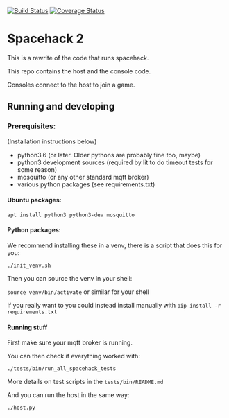 [![Build Status](https://travis-ci.org/yorkhackspace/Spacehack2.svg?branch=master)](https://travis-ci.org/yorkhackspace/Spacehack2)
[![Coverage Status](https://coveralls.io/repos/github/yorkhackspace/Spacehack2/badge.svg?branch=master)](https://coveralls.io/github/yorkhackspace/Spacehack2?branch=master)

# Spacehack 2

This is a rewrite of the code that runs spacehack.

This repo contains the host and the console code.

Consoles connect to the host to join a game.

## Running and developing

### Prerequisites:

(Installation instructions below)

- python3.6 (or later. Older pythons are probably fine too, maybe)
- python3 development sources (required by lit to do timeout tests for some reason)
- mosquitto (or any other standard mqtt broker)
- various python packages (see requirements.txt)

#### Ubuntu packages:
`apt install python3 python3-dev mosquitto`

#### Python packages:

We recommend installing these in a venv, there is a script that does this for you:

`./init_venv.sh`

Then you can source the venv in your shell:

`source venv/bin/activate` or similar for your shell

If you really want to you could instead install manually with `pip install -r requirements.txt`

#### Running stuff

First make sure your mqtt broker is running.

You can then check if everything worked with:

`./tests/bin/run_all_spacehack_tests`

More details on test scripts in the `tests/bin/README.md`

And you can run the host in the same way:

`./host.py`
